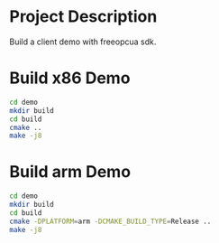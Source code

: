 # Project Description
Build a client demo with freeopcua sdk.

# Build x86 Demo
```bash
cd demo
mkdir build
cd build
cmake ..
make -j8
```

# Build arm Demo
```bash
cd demo
mkdir build
cd build
cmake -DPLATFORM=arm -DCMAKE_BUILD_TYPE=Release ..
make -j8
```
